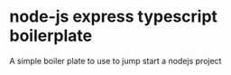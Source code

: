 # node-js express typescript boilerplate

A simple boiler plate to use to jump start a nodejs project